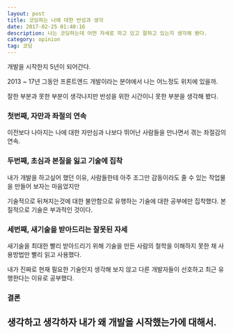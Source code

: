 ```yaml
---
layout: post
title: 코딩하는 나에 대한 반성과 생각
date: 2017-02-25 01:40:16
description: 나는 코딩하는데 어떤 자세로 하고 있고 잘하고 있는지 생각해 봤다.
category: opinion
tag: 코딩
---
```


개발을 시작한지 5년이 되어간다.

2013 ~ 17년 그동안 프론트엔드 개발이라는 분야에서 나는 어느정도 위치에 있을까.

잘한 부분과 못한 부분이 생각나지만 반성을 위한 시간이니 못한 부분을 생각해 봤다.

### 첫번째, 자만과 좌절의 연속

이전보다 나아지는 나에 대한 자만심과 나보다 뛰어난 사람들을 만나면서 겪는 좌절감의 연속.

### 두번째, 초심과 본질을 잃고 기술에 집착

내가 개발을 하고싶어 했던 이유, 사람들한테 아주 조그만 감동이라도 줄 수 있는 작업물을 만들어 보자는 마음었지만

기술적으로 뒤쳐지는것에 대한 불안함으로 유행하는 기술에 대한 공부에만 집착했다. 본질적으로 기술은 부과적인 것이다.

### 세번째, 새기술을 받아드리는 잘못된 자세

새기술을 최대한 빨리 받아드리기 위해 기술을 만든 사람의 철학을 이해하지 못한 채 사용방법만 빨리 읽고 사용했다.

내가 진짜로 현재 필요한 기술인지 생각해 보지 않고 다른 개발자들이 선호하고 최근 유행한다는 이유로 공부했다.


### 결론

## 생각하고 생각하자 내가 왜 개발을 시작했는가에 대해서.